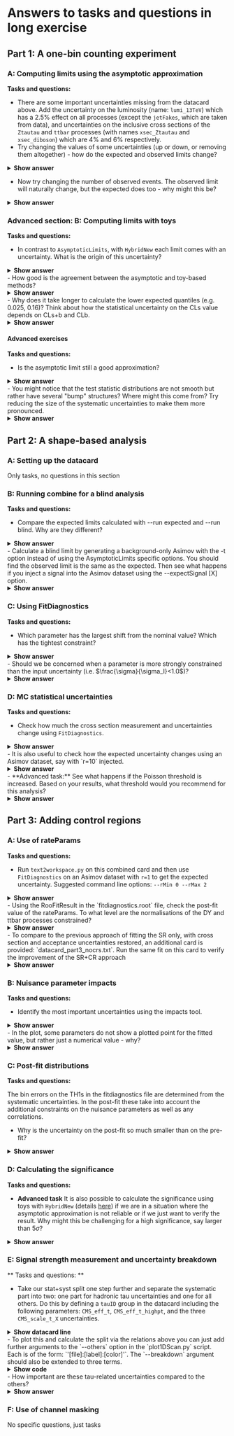 # Answers to tasks and questions in long exercise

## Part 1: A one-bin counting experiment

### A: Computing limits using the asymptotic approximation

**Tasks and questions:**

  -   There are some important uncertainties missing from the datacard above. Add the uncertainty on the luminosity (name: `lumi_13TeV`) which has a 2.5% effect on all processes (except the `jetFakes`, which are taken from data), and uncertainties on the inclusive cross sections of the `Ztautau` and `ttbar` processes (with names `xsec_Ztautau` and `xsec_diboson`) which are 4% and 6% respectively.
  -   Try changing the values of some uncertainties (up or down, or removing them altogether) - how do the expected and observed limits change?
<details>
<summary><b>Show answer</b></summary>

*Larger uncertainties make the limits worse (ie, higher values of the limit); smaller uncertainties improve the limit (lower values of the limit).*

</details>

  -   Now try changing the number of observed events. The observed limit will naturally change, but the expected does too - why might this be?
<details>
<summary><b>Show answer</b></summary>

*This is because the expected limit relies on a background-only Asimov dataset that is created* ***after*** *a background-only fit to the data. By changing the observed the pulls on the NPs in this fit also change, and therefore so does the expected sensitivity.*

</details>

### Advanced section: B: Computing limits with toys

**Tasks and questions:**

  - In contrast to `AsymptoticLimits`, with `HybridNew` each limit comes with an uncertainty. What is the origin of this uncertainty?
<details>
<summary><b>Show answer</b></summary>

*The uncertainty is statistical, because the values of CLs+b and CLb come from counting the number of toys in the tails of the test statistic distributions.*

</details>
  - How good is the agreement between the asymptotic and toy-based methods?
<details>
<summary><b>Show answer</b></summary>

*The agreement should be pretty good in this example, but will generally break down once we get to the level of 0-5 events.*

</details>
  - Why does it take longer to calculate the lower expected quantiles (e.g. 0.025, 0.16)? Think about how the statistical uncertainty on the CLs value depends on CLs+b and CLb.
<details>
<summary><b>Show answer</b></summary>

<b>For this we need the definition of CLs = CLs+b / CLb. The 0.025 expected quantile is by definition where CLb = 0.025, so for a 95% CL limit we have CLs = 0.05, implying we are looking for the value of r where CLs+b = 0.00125. With 1000 s+b toys we would then only expect `1000 * 0.00125 = 1.25` toys in the tail region we have to integrate over. Contrast this to the median limit where 25 toys would be in this region. This means we have to generate a much larger numbers of toys to get the same statistical power.</b>

</details>

#### Advanced exercises
**Tasks and questions:**

  - Is the asymptotic limit still a good approximation?
<details>
<summary><b>Show answer</b></summary>

*A "good" approximation is not well defined, but the difference is clearly larger here.*

</details>
  - You might notice that the test statistic distributions are not smooth but rather have several "bump" structures? Where might this come from? Try reducing the size of the systematic uncertainties to make them more pronounced.
<details>
<summary><b>Show answer</b></summary>

*This bump structure comes from the discrete-ness of the Poisson sampling of the toy datasets. Systematic uncertainties then smear these bumps out, but without systematics we would see delta functions corresponding to the possible integer number of events that could be observed. Once we go to more typical multi-bin analyses with more events and systematic uncertainties these discrete-ness washes out very quickly.*

</details>


## Part 2: A shape-based analysis

### A: Setting up the datacard

Only tasks, no questions in this section

### B: Running combine for a blind analysis

**Tasks and questions:**

  - Compare the expected limits calculated with --run expected and --run blind. Why are they different?
<details>
<summary><b>Show answer</b></summary>

*When using --run blind combine will create a background-only Asimov dataset without performing a fit to data first. With --run expected, the observed limit isn't shown, but the background-only Asimov dataset used for the limit calculation is still created after a background-only fit to the data*

</details>
  - Calculate a blind limit by generating a background-only Asimov with the -t option instead of using the AsymptoticLimits specific options. You should find the observed limit is the same as the expected. Then see what happens if you inject a signal into the Asimov dataset using the --expectSignal [X] option.
<details>
<summary><b>Show answer</b></summary>

*You should see that with a signal injected the observed limit is worse (has a higher value) than the expected limit: for the expected limit the b-only Asimov dataset is still used, but the observed limit is now calculated on the signal + background Asimov dataset, with a signal at the specified cross section [X].*

</details>

### C: Using FitDiagnostics

**Tasks and questions:**

  - Which parameter has the largest shift from the nominal value? Which has the tightest constraint?
<details>
<summary><b>Show answer</b></summary>

```shell CMS_eff_t_highpt``` should have the largest shift from the nominal value (around 0.47), ```shell norm_jetFakes``` has the tightest constraint (to 25% of the input uncertainty).

</details>
  - Should we be concerned when a parameter is more strongly constrained than the input uncertainty (i.e. $\frac{\sigma}{\sigma_I}<1.0$)?
<details>
<summary><b>Show answer</b></summary>

*This is still a hot topic in CMS analyses today, and there isn't a right or wrong answer. Essentially we have to judge if our analysis should really be able to provide more information about this parameter than the external measurement that gave us the input uncertainty. So we would not expect to be able to constrain the luminosity uncertainty for example, but uncertainties specific to the analysis might legitimately be constrained.*

</details>


### D: MC statistical uncertainties
**Tasks and questions:**

  - Check how much the cross section measurement and uncertainties change using `FitDiagnostics`.
<details>
<summary><b>Show answer</b></summary>

*Without autoMCStats we find:* `Best fit r: -2.73273  -2.13428/+3.38185`*, with autoMCStats:* `Best fit r: -3.07825  -3.17742/+3.7087`

</details>
  - It is also useful to check how the expected uncertainty changes using an Asimov dataset, say with `r=10` injected.
<details>
<summary><b>Show answer</b></summary>

*Without autoMCStats we find:* `Best fit r: 9.99978  -4.85341/+6.56233`*, with autoMCStats:*`Best fit r: 9.99985  -5.24634/+6.98266`

</details>
  - **Advanced task:** See what happens if the Poisson threshold is increased. Based on your results, what threshold would you recommend for this analysis?
<details>
<summary><b>Show answer</b></summary>

*At first the uncertainties increase, as the threshold increases, and at some point they stabilise. A Poisson threshold at 10 is probably reasonable for this analysis.*

</details>

## Part 3: Adding control regions

### A: Use of rateParams

**Tasks and questions:**

  - Run `text2workspace.py` on this combined card and then use `FitDiagnostics` on an Asimov dataset with `r=1` to get the expected uncertainty. Suggested command line options: `--rMin 0 --rMax 2`
<details>
<summary><b>Show answer</b></summary>

*As expected uncertainty you should get  `-0.42542/+0.458748`*

</details>
  - Using the RooFitResult in the `fitdiagnostics.root` file, check the post-fit value of the rateParams. To what level are the normalisations of the DY and ttbar processes constrained?
<details>
<summary><b>Show answer</b></summary>

*They are constrained to around 4-5%*

</details>
  - To compare to the previous approach of fitting the SR only, with cross section and acceptance uncertainties restored, an additional card is provided: `datacard_part3_nocrs.txt`. Run the same fit on this card to verify the improvement of the SR+CR approach
<details>
<summary><b>Show answer</b></summary>

*The expected uncertainty is larger with only the SR: `-0.463273/+0.499161` compared with `-0.42542/+0.458748` in the SR+CR approach.*

</details>


### B: Nuisance parameter impacts
**Tasks and questions:**

  - Identify the most important uncertainties using the impacts tool.
<details>
<summary><b>Show answer</b></summary>

*The most important uncertainty is *`norm_jetFakes`*, followed by two MC statistical uncerainties* (`prop_binsignal_region_bin8` *and* `prop_binsignal_region_bin9`).

</details>
  - In the plot, some parameters do not show a plotted point for the fitted value, but rather just a numerical value - why?
<details>
<summary><b>Show answer</b></summary>

*These are freely floating parameters (`rate_ttbar` and `rate_Zll`). They have no prior constraint (and so no shift from the nominal value relative to the input uncertainty) - we show the best-fit value + uncertainty directly.*

</details>


### C: Post-fit distributions
**Tasks and questions:**

 The bin errors on the TH1s in the fitdiagnostics file are determined from the systematic uncertainties. In the post-fit these take into account the additional constraints on the nuisance parameters as well as any correlations.

  - Why is the uncertainty on the post-fit so much smaller than on the pre-fit?
<details>
<summary><b>Show answer</b></summary>

*There are two effects at play here: the nuisance parameters get constrained, and there are anti-correlations between the parameters which also have the effect of reducing the total uncertainty. Note: the post-fit uncertainty could become larger when rateParams are present as they are not taken into account in the pre-fit uncertainty but do enter in the post-fit uncertainty.*

</details>


### D: Calculating the significance
**Tasks and questions:**

  - **Advanced task** It is also possible to calculate the significance using toys with `HybridNew` (details [here](http://cms-analysis.github.io/HiggsAnalysis-CombinedLimit/part3/commonstatsmethods/#computing-significances-with-toys)) if we are in a situation where the asymptotic approximation is not reliable or if we just want to verify the result. Why might this be challenging for a high significance, say larger than $5\sigma$?
<details>
<summary><b>Show answer</b></summary>

A significance of $5\sigma$ corresponds to a p-value of around $3\cdot 10^{-7}$ - so we need to populate the very tail of the test statistic distribution and this requires generating a large number of toys.

</details>


### E: Signal strength measurement and uncertainty breakdown

** Tasks and questions: **

  - Take our stat+syst split one step further and separate the systematic part into two: one part for hadronic tau uncertainties and one for all others. Do this by defining a `tauID` group in the datacard including the following parameters: `CMS_eff_t`, `CMS_eff_t_highpt`, and the three `CMS_scale_t_X` uncertainties.

<details>
<summary><b>Show datacard line</b></summary>

You should add this line to the end of the datacard:
```shell
tauID group = CMS_eff_t CMS_eff_t_highpt CMS_scale_t_1prong0pi0_13TeV CMS_scale_t_1prong1pi0_13TeV CMS_scale_t_3prong0pi0_13TeV
```

</details>
  - To plot this and calculate the split via the relations above you can just add further arguments to the `--others` option in the `plot1DScan.py` script. Each is of the form: `'[file]:[label]:[color]'`. The `--breakdown` argument should also be extended to three terms.

<details>
<summary><b>Show code</b></summary>

This can be done as:
```shell
python plot1DScan.py higgsCombine.part3E.MultiDimFit.mH200.root --others 'higgsCombine.part3E.freezeTauID.MultiDimFit.mH200.root:FreezeTauID:4' 'higgsCombine.part3E.freezeAll.MultiDimFit.mH200.root:FreezeAll:2' -o freeze_third_attempt --breakdown TauID,OtherSyst,Stat

```
</details>
  - How important are these tau-related uncertainties compared to the others?
<details>
<summary><b>Show answer</b></summary>

*They are smaller than both the statistical uncertainty and the remaining systematic uncertainties*

</details>


### F: Use of channel masking

No specific questions, just tasks
